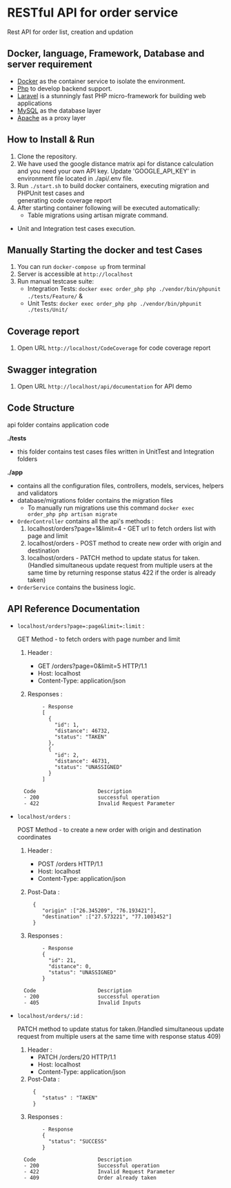 # RESTful API for order service
Rest API for order list, creation and updation

## Docker, language, Framework, Database and server requirement

- [Docker](https://www.docker.com/) as the container service to isolate the environment.
- [Php](https://php.net/) to develop backend support.
- [Laravel](https://laravel.com/docs) is a stunningly fast PHP micro-framework for building web applications
- [MySQL](https://mysql.com/) as the database layer
- [Apache](https://httpd.apache.org/docs/) as a proxy layer

## How to Install & Run

1.  Clone the repository.
2.  We have used the google distance matrix api for distance calculation and you need your own API key. 
    Update 'GOOGLE_API_KEY' in environment file located in ./api/.env file.
3.  Run `./start.sh` to build docker containers, executing migration and PHPUnit test cases and        
    generating code coverage report
4.  After starting container following will be executed automatically:
	- Table migrations using artisan migrate command.
  - Unit and Integration test cases execution.

## Manually Starting the docker and test Cases

1. You can run `docker-compose up` from terminal
2. Server is accessible at `http://localhost`
3. Run manual testcase suite:
	- Integration Tests: `docker exec order_php php ./vendor/bin/phpunit ./tests/Feature/` &
	- Unit Tests: `docker exec order_php php ./vendor/bin/phpunit ./tests/Unit/`

## Coverage report

1. Open URL `http://localhost/CodeCoverage` for code coverage report

## Swagger integration

1. Open URL `http://localhost/api/documentation` for API demo

## Code Structure
api folder contains application code

**./tests**

- this folder contains test cases files written in UnitTest and Integration folders

**./app**

- contains all the configuration files, controllers, models, services, helpers and validators
- database/migrations folder contains the migration files
	- To manually run migrations use this command `docker exec order_php php artisan migrate`
- `OrderController` contains all the api's methods :
    1. localhost/orders?page=1&limit=4 - GET url to fetch orders list with page and limit
    2. localhost/orders - POST method to create new order with origin and destination
    3. localhost/orders - PATCH method to update status for taken.
       (Handled simultaneous update request from multiple users at the same time by returning response status 422 if the order is already taken)
- `OrderService` contains the business logic.

## API Reference Documentation

- `localhost/orders?page=:page&limit=:limit` :

    GET Method - to fetch orders with page number and limit
    1. Header :
        - GET /orders?page=0&limit=5 HTTP/1.1
        - Host: localhost
        - Content-Type: application/json

    2. Responses :

    ```
            - Response
            [
              {
                "id": 1,
                "distance": 46732,
                "status": "TAKEN"
              },
              {
                "id": 2,
                "distance": 46731,
                "status": "UNASSIGNED"
              }
            ]
    ```

        Code                    Description
        - 200                   successful operation
        - 422                   Invalid Request Parameter

- `localhost/orders` :

    POST Method - to create a new order with origin and destination coordinates
    1. Header :
        - POST /orders HTTP/1.1
        - Host: localhost
        - Content-Type: application/json

    2. Post-Data :
    ```
         {
            "origin" :["26.345209", "76.193421"],
            "destination" :["27.573221", "77.1003452"]
         }
    ```

    3. Responses :
    ```
            - Response
            {
              "id": 21,
              "distance": 0,
              "status": "UNASSIGNED"
            }
    ```

        Code                    Description
        - 200                   successful operation
        - 405                   Invalid Inputs

- `localhost/orders/:id` :

    PATCH method to update status for taken.(Handled simultaneous update request from multiple users at the same time with response status 409)
    1. Header :
        - PATCH /orders/20 HTTP/1.1
        - Host: localhost
        - Content-Type: application/json
    2. Post-Data :
    ```
         {
            "status" : "TAKEN"
         }
    ```

    3. Responses :
    ```
            - Response
            {
              "status": "SUCCESS"
            }
    ```

        Code                    Description
        - 200                   Successful operation
        - 422                   Invalid Request Parameter
        - 409                   Order already taken

